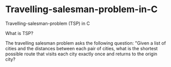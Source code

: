 # Travelling-salesman-problem-in-C
Travelling-salesman-problem (TSP) in C

What is TSP?

The travelling salesman problem asks the following question: "Given a list of cities and the distances between each pair of cities, what is the shortest possible route that visits each city exactly once and returns to the origin city?
